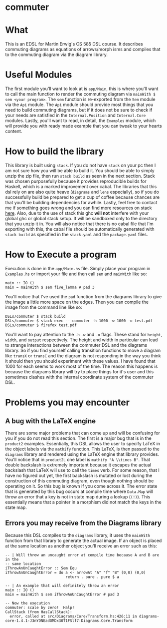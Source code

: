 # commuter

# What
This is an EDSL for Martin Erwig's CS 585 DSL course. It describes commuting
diagrams as equations of arrows/morph isms and compiles that to the commuting
diagram via the diagram library.

# Useful Modules
The first module you'll want to look at is `app/Main`, this is where you'll want
to call the main function to render the commuting diagram via `mainWith $ sem
<your program>`. The `sem` function is re-exported from the `Sem` module via the
`Api` module. The `Api` module should provide most things that you need to build
commuting diagrams, but if it does not be sure to check if your needs are
satisfied in the `Internal.Position` and `Internal.Core` modules. Lastly, you'll
want to read, in detail, the `Examples` module, which will provide you with
ready made example that you can tweak to your hearts content.

# How to build the library
This library is built using `stack`. If you do not have `stack` on your pc then
I am not sure how you will be able to build it. You should be able to simply
unzip the zip file, then run `stack build` as seen in the next section. Stack
was chosen purposefully because it provides reproducible builds for Haskell,
which is a marked improvement over cabal. The libraries that this dsl rely on
are also quite heave (`diagrams` and `lens` especially), so if you do
successfully build be prepared to get a cup of coffee because chances are that
you'll be building dependencies for awhile. Lastly, feel free to contact me if
something goes wrong and you can find more resources on stack
[here](http://groups.engr.oregonstate.edu/fpc/tutorials/stackOverview.html).
Also, due to the use of stack this ghc **will not** interfere with your global
ghc or global stack setup. It will be sandboxed only to the directory that you
unzip it in. You will also notice that there is no cabal file that I'm exporting
with this, the cabal file should be automatically generated with `stack build`
as specified in the `stack.yaml` and the `package.yaml` files.

# How to Execute a program
Execution is done in the `app/Main.hs` file. Simply place your program in `Examples.hs` or import your file and then call `sem` and `mainWith` like so:

```
main :: IO ()
main = mainWith $ sem five_lemma # pad 3
```

You'll notice that I've used the `pad` function from the diagrams library to
give the image a little more space on the edges. Then you can compile the image
from the command line like so:

```
DSLs/commuter $ stack build
DSLs/commuter $ stack exec -- commuter -h 1000 -w 1000 -o test.pdf
DSLs/commuter $ firefox test.pdf
```
You'll want to pay attention to the `-h` `-w` and `-o` flags.
These stand for `height`, `width`, and `output` respectively.
The height and width in particular can lead to strange interactions between the
commuter DSL and the diagrams library. So if you find yourself calling
transition functions to move a diagram like `transX` or `transC` and the diagram
is not responding in the way you think it should then you should experiment with
these values. I have found that 1000 for each seems to work most of the time.
The reason this happens is because the diagrams library will try to place things
for it's user and this sometimes clashes with the internal coordinate system of
the commuter DSL.


# Problems you may encounter
## A bug with the LaTeX engine
There are some major problems that can come up and will be confusing for you if
you do not read this section. The first is a major bug that is in the `product2`
examples. Essentially, this DSL allows the user to specify LaTeX in the object
labels via the `mathify` function. This LaTeX, is then passed to the `diagrams`
library and rendered using the LaTeX engine that library provides. You'll notice
that in `product2L` one label is `mathify "A \\times B"`. That double backslash
is extremely important because it escapes the actual backslash that LaTeX will
use to call the `times` verb. For some reason, that I have no figured out yet,
the first backslash is mutated or lost during the construction of this commuting
diagram, even though nothing should be operating on it. So this bug is known if
you come across it. The error state that is generated by this bug occurs at
compile time where `Data.Map` will throw an error that a key is not in state map
during a lookup (`(!)`). This essentially means that a pointer in a morphism did
not match the keys in the state map.

## Errors you may receive from the Diagrams library
Because this DSL compiles to the `diagrams` library, it uses the `mainWith`
function from that library to generate the actual image. If an object is placed
at the same location as another object you'll receive an error such as this:
```
-- | Will throw an uncaught error at compile time because A and B are in the
-- same location
iThrowAnUnCaughtError :: Sem Equ
iThrowAnUnCaughtError = do a <- arrowAt "A" "f" "B" (0,0) (0,0)
                           return . pure . pure $ a

-- | An example that will definitely throw an error
main :: IO ()
main = mainWith $ sem iThrowAnUnCaughtError # pad 3

-- Now the execution
commuter: scale by zero!  Halp!
CallStack (from HasCallStack):
  error, called at src/Diagrams/Core/Transform.hs:426:11 in diagrams-core-1.4.1-J3nYDNEadOMDx30T1FSlf7:Diagrams.Core.Transform
```
